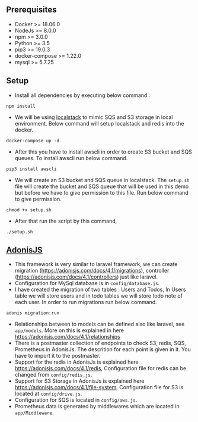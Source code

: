 ## Prerequisites
-  Docker >= 18.06.0
-  NodeJs >= 8.0.0
-  npm >= 3.0.0
-  Python >= 3.5
-  pip3 >= 19.0.3
-  docker-compose >= 1.22.0
-  mysql >= 5.7.25

## Setup

- Install all dependencies by executing below command :   

 `npm install`

- We will be using [localstack](https://github.com/localstack/localstack) to mimic SQS and S3 storage in local environment. Below command will setup localstack and redis into the docker.   

 `docker-compose up -d`
 
- After this you have to install awscli in order to create S3 bucket and SQS queues. To install awscli run below command.

 `pip3 install awscli`
 
- We will create an S3 bucket and SQS queue in localstack. The `setup.sh` file will create the bucket and  SQS queue that will be used in this demo but before we have to give permission to this file. Run below command to give permission.   

 `chmod +x setup.sh`
 
- After that run the script by this command, 

 `./setup.sh`
 
## [AdonisJS](https://adonisjs.com/docs/4.1/installation)

- This framework is very similar to laravel framework, we can create migration (<https://adonisjs.com/docs/4.1/migrations>), controller (<https://adonisjs.com/docs/4.1/controllers>) just like laravel.
- Configuration for MySql database is in `config/database.js`.
- I have created the migration of two tables : Users and Todos, In Users table we will store users and in todo tables we will store todo note of each user. In order to run migrations run below command.   

 `adonis migration:run`
 
- Relationships between to models can be defined also like laravel, see `app/models`. More on this is explained in here <https://adonisjs.com/docs/4.1/relationships>
- There is a postmaster collection of endpoints to check S3, redis, SQS, Prometheus in AdonisJs. The descrition for each point is given in it. You have to import it to the postmaster.
- Support for the redis in AdonisJs is explained here <https://adonisjs.com/docs/4.1/redis>, Configuration file for redis can be changed from `config/redis.js`.
- Support for S3 Storage in AdonisJs is explained here <https://adonisjs.com/docs/4.1/file-system>, Configuration file for S3 is located at `config/drive.js`.
- Configuration for SQS is located in `config/aws.js`.
- Prometheus data is generated by middlewares which are located in `app/Middleware`.
